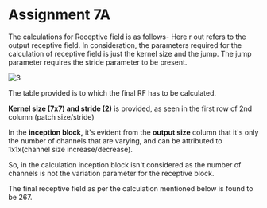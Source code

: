

# **Assignment 7A**

The calculations for Receptive field is as follows- Here r out refers to the output receptive field. In consideration, the parameters required for the calculation of receptive field is just the kernel size and the jump. The jump parameter requires the stride parameter to be present.







![3](https://i0.wp.com/syncedreview.com/wp-content/uploads/2017/05/32.png?resize=372%2C171&ssl=1)



The table provided is to which the final RF has to be calculated.

**Kernel size (7x7) and stride (2)** is provided, as seen in the first row of 2nd column (patch size/stride)

In the **inception block,** it's evident from the **output size** column that it's only the number of channels that are varying, and can be attributed to 1x1x(channel size increase/decrease).

So, in the calculation inception block isn't considered as the number of channels is not the variation parameter for the receptive block.





The final receptive field as per the calculation mentioned below is found to be 267.






